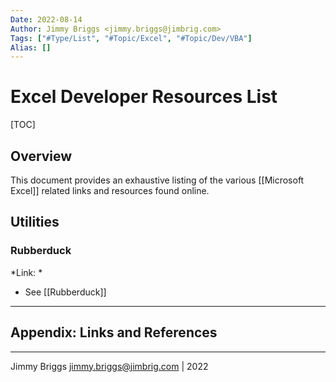 ```yaml
---
Date: 2022-08-14
Author: Jimmy Briggs <jimmy.briggs@jimbrig.com>
Tags: ["#Type/List", "#Topic/Excel", "#Topic/Dev/VBA"]
Alias: []
---
```


# Excel Developer Resources List

[TOC]

## Overview

This document provides an exhaustive listing of the various [[Microsoft Excel]] related links and resources found online.

## Utilities


### Rubberduck

*Link: *

- See [[Rubberduck]]

***

## Appendix: Links and References

***

Jimmy Briggs <jimmy.briggs@jimbrig.com> | 2022